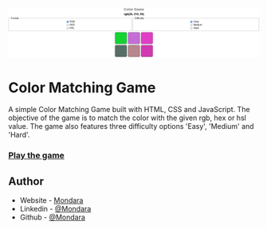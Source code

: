 ![Color Matching game](./ColorGame_ScreenShot.png)

# Color Matching Game
A simple Color Matching Game built with HTML, CSS and JavaScript.
The objective of the game is to match the color with the given rgb, hex or hsl value.
The game also features three difficulty options 'Easy', 'Medium' and 'Hard'.


### [Play the game](https://ofcode.com.br/projects/minesweeper)


## Author

- Website - [Mondara](https://mondarathotage.com/)
- Linkedin - [@Mondara](https://www.linkedin.com/in/mondara-thotage/)
- Github - [@Mondara](https://github.com/Mondara)
